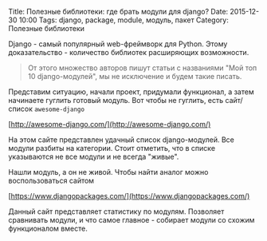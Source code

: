 Title: Полезные библиотеки: где брать модули для django?
Date: 2015-12-30 10:00
Tags: django, package, module, модуль, пакет
Category: Полезные библиотеки

Django - самый популярный web-фреймворк для Python. Этому доказательство - количество библиотек расширяющих возможности.

> От этого множество авторов пишут статьи с названиями "Мой топ 10 django-модулей", мы не исключение и будем такие писать.

Представим ситуацию, начали проект, придумали функционал, а затем начинаете гуглить готовый модуль. Вот чтобы не гуглить, есть сайт/список `awesome-django`

[http://awesome-django.com/](http://awesome-django.com/)

На этом сайте представлен удачный список django-модулей. Все модули разбиты на категории. Стоит отметить, что в списке указываются не все модули и не всегда "живые".

Нашли модуль, а он не живой. Чтобы найти аналог можно воспользоваться сайтом

[https://www.djangopackages.com/](https://www.djangopackages.com/)

Данный сайт представляет статистику по модулям. Позволяет сравнивать модули, и что самое главное - собирает модули со схожим функционалом вместе.


